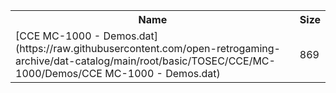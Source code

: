 <table>
<tr><th>Name</th><th>Size</th></tr>
<tr><td>[CCE MC-1000 - Demos.dat](https://raw.githubusercontent.com/open-retrogaming-archive/dat-catalog/main/root/basic/TOSEC/CCE/MC-1000/Demos/CCE MC-1000 - Demos.dat)</td><td>869</td></tr>
</table>

